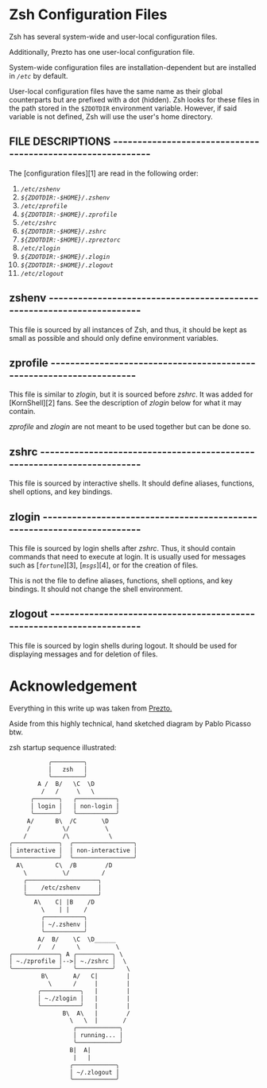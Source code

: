 # Zsh Configuration Files

Zsh has several system-wide and user-local configuration files.

Additionally, Prezto has one user-local configuration file.

System-wide configuration files are installation-dependent but are installed
in _`/etc`_ by default.

User-local configuration files have the same name as their global counterparts
but are prefixed with a dot (hidden). Zsh looks for these files in the path
stored in the `$ZDOTDIR` environment variable. However, if said variable is
not defined, Zsh will use the user's home directory.

## FILE DESCRIPTIONS -----------------------------------------------------------

The [configuration files][1] are read in the following order:

1.  _`/etc/zshenv`_
2.  _`${ZDOTDIR:-$HOME}/.zshenv`_
3.  _`/etc/zprofile`_
4.  _`${ZDOTDIR:-$HOME}/.zprofile`_
5.  _`/etc/zshrc`_
6.  _`${ZDOTDIR:-$HOME}/.zshrc`_
7.  _`${ZDOTDIR:-$HOME}/.zpreztorc`_
8.  _`/etc/zlogin`_
9.  _`${ZDOTDIR:-$HOME}/.zlogin`_
10. _`${ZDOTDIR:-$HOME}/.zlogout`_
11. _`/etc/zlogout`_

## zshenv ----------------------------------------------------------------------

This file is sourced by all instances of Zsh, and thus, it should be kept as
small as possible and should only define environment variables.

## zprofile --------------------------------------------------------------------

This file is similar to _zlogin_, but it is sourced before _zshrc_. It was added
for [KornShell][2] fans. See the description of _zlogin_ below for what it may
contain.

_zprofile_ and _zlogin_ are not meant to be used together but can be done so.

## zshrc -----------------------------------------------------------------------

This file is sourced by interactive shells. It should define aliases, functions,
shell options, and key bindings.

## zlogin -----------------------------------------------------------------------

This file is sourced by login shells after _zshrc_. Thus, it should contain
commands that need to execute at login. It is usually used for messages such as
[_`fortune`_][3], [_`msgs`_][4], or for the creation of files.

This is not the file to define aliases, functions, shell options, and key
bindings. It should not change the shell environment.

## zlogout ---------------------------------------------------------------------

This file is sourced by login shells during logout. It should be used for
displaying messages and for deletion of files.


# Acknowledgement

Everything in this write up was taken from [Prezto.](https://github.com/sorin-ionescu/prezto)

Aside from this highly technical, hand sketched diagram by Pablo Picasso btw.

zsh startup sequence illustrated:

```txt
           ╭─────────╮
           │   zsh   │
           ╰─────────╯
        A /  B/   \C  \D
         /   /     \   \
      ╭───────╮   ╭───────────╮
      │ login │   │ non-login │
      ╰───────╯   ╰───────────╯
     A/      B\  /C       \D
     /         \/          \
    /          /\           \
╭─────────────╮  ╭─────────────────╮
│ interactive │  │ non-interactive │
╰─────────────╯  ╰─────────────────╯
  A\         C\  /B        /D
    \          \/         /
    ╭────────────────────╮
    │    /etc/zshenv     │
    ╰────────────────────╯
       A\    C| |B    /D
         \    | |    /
         ╭───────────╮
         │ ~/.zshenv │
         ╰───────────╯
        A/  B/    \C  \D______
        /   /      \          \
╭─────────────╮ A ╭──────────╮ \
│ ~./zprofile │-->│ ~./zshrc │  \
╰─────────────╯   ╰──────────╯   \
         B\       A/   C|        |
           \      /     |        |
        ╭───────────╮   |        |
        │ ~./zlogin │   |        |
        ╰───────────╯   |        |
               B\  A\   |        /
                 \   \  |       /
                  ╭────────────╮
                  │ running... │
                  ╰────────────╯
                 B|  A|
                  |   |
                 ╭────────────╮
                 │ ~/.zlogout │
                 ╰────────────╯
```
